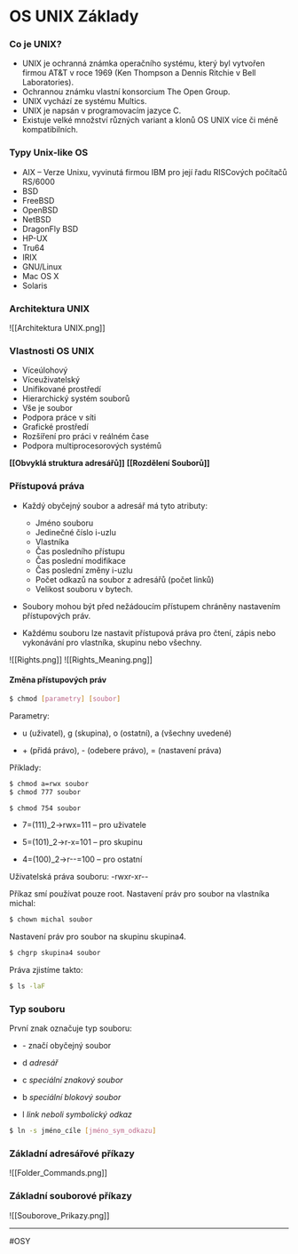 # OS UNIX Základy

### Co je UNIX?
- UNIX je ochranná známka operačního systému, který byl vytvořen firmou AT&T v roce 1969 (Ken Thompson a Dennis Ritchie v Bell Laboratories).
- Ochrannou známku vlastní konsorcium The Open Group.
- UNIX vychází ze systému Multics.
- UNIX je napsán v programovacím jazyce C.
- Existuje velké množství různých variant a klonů OS UNIX více či méně kompatibilních.

### Typy Unix-like OS
- AIX – Verze Unixu, vyvinutá firmou IBM pro její řadu RISCových počítačů RS/6000
- BSD
- FreeBSD
- OpenBSD
- NetBSD
- DragonFly BSD
- HP-UX
- Tru64
- IRIX
- GNU/Linux
- Mac OS X
- Solaris

### Architektura UNIX

![[Architektura UNIX.png]]

### Vlastnosti OS UNIX 
- Víceúlohový
- Víceuživatelský
- Unifikované prostředí
- Hierarchický systém souborů
- Vše je soubor
- Podpora práce v síti
- Grafické prostředí
- Rozšíření pro práci v reálném čase
- Podpora multiprocesorových systémů

**[[Obvyklá struktura adresářů]]**
**[[Rozdělení Souborů]]**


### Přístupová práva
- Každý obyčejný soubor a adresář má tyto atributy:
	- Jméno souboru
	- Jedinečné číslo i-uzlu
	- Vlastníka
	- Čas posledního přístupu
	- Čas poslední modifikace
	- Čas poslední změny i-uzlu
	- Počet odkazů na soubor z adresářů (počet linků)
	- Velikost souboru v bytech.
	   
- Soubory mohou být před nežádoucím přístupem chráněny nastavením přístupových práv.

- Každému souboru lze nastavit přístupová práva pro čtení, zápis nebo vykonávání pro vlastníka, skupinu nebo všechny.

![[Rights.png]]
![[Rights_Meaning.png]]


#### Změna přístupových práv
   
```bash
$ chmod [parametry] [soubor]
```

Parametry:

- u (uživatel), g (skupina), o (ostatní), a (všechny uvedené)

- \+ (přidá právo), \- (odebere právo), = (nastavení práva)

Příklady:
```bash
$ chmod a=rwx soubor
$ chmod 777 soubor

$ chmod 754 soubor
```

-  7=(111)_2→rwx=111 – pro uživatele

-  5=(101)_2→r-x=101 – pro skupinu

-  4=(100)_2→r--=100 – pro ostatní

Uživatelská práva souboru: -rwxr-xr--

Příkaz smí používat pouze root.
Nastavení práv pro soubor na vlastníka michal:
```bash
$ chown michal soubor
```

Nastavení práv pro soubor na skupinu skupina4.
```bash
$ chgrp skupina4 soubor
```

Práva zjistíme takto:
```bash
$ ls -laF
```


### Typ souboru

První znak označuje typ souboru:

- \- značí obyčejný soubor

- d *adresář*

- c *speciální znakový soubor*

- b *speciální blokový soubor*

- l *link neboli symbolický odkaz*

```bash
$ ln -s jméno_cíle [jméno_sym_odkazu]
```

### Základní adresářové příkazy
![[Folder_Commands.png]]


### Základní souborové příkazy
![[Souborove_Prikazy.png]]


---
#OSY 